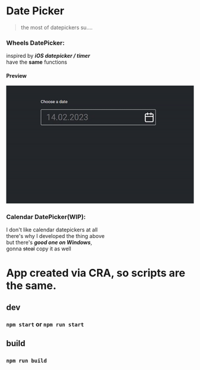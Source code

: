 # Date Picker
> the most of datepickers su....
### Wheels DatePicker:
inspired by ***iOS datepicker / timer*** <br>
have the **same** functions
#### Preview
![](https://github.com/linalone17/date-pickers/blob/main/other/preview.gif)

### Calendar DatePicker(WIP):
I don't like calendar datepickers at all <br>
there's why I developed the thing above<br>
but there's ***good one on Windows***,<br>
gonna ~~steal~~ copy it as well
# App created via CRA, so scripts are the same.
## dev
### `npm start` or `npm run start` 

## build
### `npm run build`
